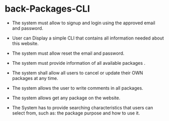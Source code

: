 # back-Packages-CLI
-	 The system must allow to signup and login using the approved email and password.

-	User can Display  a simple CLI that contains all information needed about this website.

- The system must allow reset the email and password.

-  The system must provide information of all available packages .

- The system shall allow all users to cancel or update their OWN packages at any time.

- The system allows the user to write comments in all packages.

- The system allows get any package on the website.

- The System has to provide searching characteristics that users can select from, such
 as: the package purpose and how to use it.

